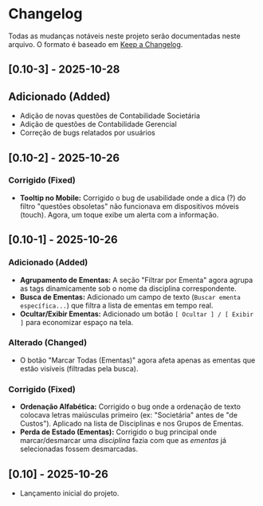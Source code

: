 # Changelog

Todas as mudanças notáveis neste projeto serão documentadas neste arquivo.
O formato é baseado em [Keep a Changelog](https://keepachangelog.com/en/1.0.0/).

## [0.10-3] - 2025-10-28

## Adicionado (Added)
- Adição de novas questões de Contabilidade Societária
- Adição de questões de Contabilidade Gerencial
- Correção de bugs relatados por usuários

## [0.10-2] - 2025-10-26

### Corrigido (Fixed)
- **Tooltip no Mobile:** Corrigido o bug de usabilidade onde a dica (?) do filtro "questões obsoletas" não funcionava em dispositivos móveis (touch). Agora, um toque exibe um alerta com a informação.

## [0.10-1] - 2025-10-26

### Adicionado (Added)
- **Agrupamento de Ementas:** A seção "Filtrar por Ementa" agora agrupa as tags dinamicamente sob o nome da disciplina correspondente.
- **Busca de Ementas:** Adicionado um campo de texto (`Buscar ementa específica...`) que filtra a lista de ementas em tempo real.
- **Ocultar/Exibir Ementas:** Adicionado um botão `[ Ocultar ] / [ Exibir ]` para economizar espaço na tela.

### Alterado (Changed)
- O botão "Marcar Todas (Ementas)" agora afeta apenas as ementas que estão visíveis (filtradas pela busca).

### Corrigido (Fixed)
- **Ordenação Alfabética:** Corrigido o bug onde a ordenação de texto colocava letras maiúsculas primeiro (ex: "Societária" antes de "de Custos"). Aplicado na lista de Disciplinas e nos Grupos de Ementas.
- **Perda de Estado (Ementas):** Corrigido o bug principal onde marcar/desmarcar uma *disciplina* fazia com que as *ementas* já selecionadas fossem desmarcadas.

## [0.10] - 2025-10-26
- Lançamento inicial do projeto.
